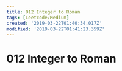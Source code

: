 ```yaml
---
title: 012 Integer to Roman
tags: [Leetcode/Medium]
created: '2019-03-22T01:40:34.017Z'
modified: '2019-03-22T01:41:23.359Z'
---
```


# 012 Integer to Roman

